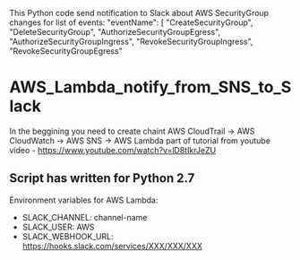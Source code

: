 This Python code send notification to Slack about AWS SecurityGroup changes for list of events:
    "eventName": [
      "CreateSecurityGroup",
      "DeleteSecurityGroup",
      "AuthorizeSecurityGroupEgress",
      "AuthorizeSecurityGroupIngress",
      "RevokeSecurityGroupIngress",
      "RevokeSecurityGroupEgress"

# AWS_Lambda_notify_from_SNS_to_Slack
In the beggining you need to create chaint AWS CloudTrail -> AWS CloudWatch -> AWS SNS -> AWS Lambda
part of tutorial from youtube video - https://www.youtube.com/watch?v=lD8tIkrJeZU
## Script has written for Python 2.7
Environment variables for AWS Lambda:

- SLACK_CHANNEL:	channel-name 
- SLACK_USER:	AWS
- SLACK_WEBHOOK_URL:	https://hooks.slack.com/services/XXX/XXX/XXX
